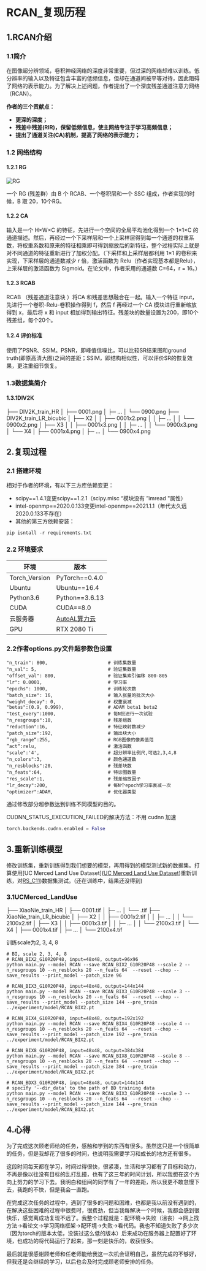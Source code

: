 # RCAN_复现历程

## 1.RCAN介绍

### **1.1简介**

在图像超分辨领域，卷积神经网络的深度非常重要，但过深的网络却难以训练。低分辨率的输入以及特征包含丰富的低频信息，但却在通道间被平等对待，因此阻碍了网络的表示能力。为了解决上述问题，作者提出了一个深度残差通道注意力网络（RCAN）。

**作者的三个贡献点：**

- **更深的深度；**
- **残差中残差(RIR)，保留低频信息，使主网络专注于学习高频信息；**
- **提出了通道关注(CA)机制，提高了网络的表示能力；**

### 1.2 网络结构

#### 1.2.1 RG

![RG](https:github.com/gh/XiaoNieLe/Image/202410101945594.png)

一个 RG (残差群）由 B 个 RCAB、一个卷积层和一个 SSC 组成，作者实现的时候，B 取 20，10个RG。

#### 1.2.2 CA



输入是一个 H×W×C 的特征，先进行一个空间的全局平均池化得到一个 1×1×C 的通道描述。然后，再经过一个下采样层和一个上采样层得到每一个通道的权重系数，将权重系数和原来的特征相乘即可得到缩放后的新特征，整个过程实际上就是对不同通道的特征重新进行了加权分配。（下采样和上采样层都利用 1×1 的卷积来实现，下采样层的通道数减少 r 倍，激活函数为 Relu（作者实现基本都是Relu），上采样层的激活函数为 Sigmoid。在论文中，作者采用的通道数 C=64，r = 16。）

#### 1.2.3 RCAB



RCAB （残差通道注意块 ）将CA 和残差思想融合在一起。输入一个特征 input，先进行一个卷积-Relu-卷积操作得到 f，然后 f 再经过一个 CA 模块进行重新缩放得到 x，最后将 x 和 input 相加得到输出特征。残差块的数量设置为200，即10个残差组，每个20个。

#### 1.2.4 评价标准

使用了PSNR、SSIM。PSNR，即峰值信噪比，可以比较SR结果图和ground truth(即原高清大图)之间的差距；SSIM，即结构相似性，可以评价SR的恢复效果，更注重细节恢复。

### 1.3数据集简介

#### 1.3.1DIV2K

├── DIV2K_train_HR
│   ├── 0001.png
│   ├─ ...
│   └── 0900.png
├── DIV2K_train_LR_bicubic
│   ├── X2
│   │   ├── 0001x2.png
│   │   ├─ ...
│   │   └── 0900x2.png
│   ├── X3
│   │   ├── 0001x3.png
│   │   ├─ ...
│   │   └── 0900x3.png
│   └── X4
│       ├── 0001x4.png
│       ├─ ...
│       └── 0900x4.png

## 2.复现过程

### 2.1 搭建环境

相对于作者的环境，有以下三方库依赖变更：

- scipy==1.4.1变更scipy==1.2.1（scipy.misc “模块没有 ”imread "属性）
- intel-openmp==2020.0.133变更intel-openmp==2021.1.1（年代太久远2020.0.133不存在）
- 其他的第三方依赖安装：

```
pip isntall -r requirements.txt
```

### 2.2 环境要求

| 环境          | 版本                          |
| ------------- | ----------------------------- |
| Torch_Version | PyTorch==0.4.0                |
| Ubuntu        | Ubuntu==16.4                  |
| Python3.6     | Python==3.6.13                |
| CUDA          | CUDA==8.0                     |
| 云服务器      | [AutoAL算力云]([AutoDL算力云) |
| GPU           | RTX 2080 Ti                   |

### 2.2作者options.py文件超参数色设置

```
"n_train": 800,                      # 训练集数量
"n_val": 5,                          # 验证集数量
"offset_val": 800,                   # 验证集索引偏移 800-805
"lr": 0.0001,                        # 学习率
"epochs": 1000,                      # 训练轮次数
"batch_size": 16,                    # 输入张量的批次大小
"weight_decay": 0,                   # 权重衰减
"betas":(0.9, 0.999),                # ADAM beta1 beta2
"test_every":1000,                   # 每N批进行一次试验
"n_resgroups":10,                    # 残差组数
"reduction":16,                      # 特征映射数减少
"patch_size":192,                    # 输出块大小
”rgb_range“:255, 				     # RGB图像的像素值范
”act“:relu, 				         # 激活函数
"scale":'4',                         # 超分辨率比例尺,可选2,3,4,8
"n_colors":3,                        # 颜色通道数
"n_resblocks":20,                    # 残差块数
"n_feats":64,                        # 特诊图数量
"res_scale":1,                       # 残差缩放因子
"lr_decay":200,                      # 每N个epoch学习率衰减一次
"optimizer":ADAM,                    # 优化器类型
```

通过修改部分超参数达到训练不同模型的目的。

CUDNN_STATUS_EXECUTION_FAILED的解决方法：不用 cudnn 加速

```python
torch.backends.cudnn.enabled = False
```

## 3.重新训练模型

修改训练集，重新训练得到我们想要的模型，再用得到的模型测试新的数据集。打算使用[UC Merced Land Use Dataset]([UC Merced Land Use Dataset](http://weegee.vision.ucmerced.edu/datasets/landuse.html))重新训练，对[RS_C11](https://pan.baidu.com/s/1mhagndY))数据集测试。(还在训练中，结果还没得到)

### 3.1UCMerced_LandUse

├── XiaoNie_train_HR
│   ├── 0001.tif
│   ├─ ...
│   └── .tif
├── XiaoNie_train_LR_bicubic
│   ├── X2
│   │   ├── 0001x2.tif
│   │   ├─ ...
│   │   └── 2100x2.tif
│   ├── X3
│   │   ├── 0001x3.tif
│   │   ├─ ...
│   │   └── 2100x3.tif
│   └── X4
│       ├── 0001x4.tif
│       ├─ ...
│       └── 2100x4.tif

训练scale为2, 3, 4, 8

```
# BI, scale 2, 3, 4, 8
# RCAN_BIX2_G10R20P48, input=48x48, output=96x96
python main.py --model RCAN --save RCAN_BIX2_G10R20P48 --scale 2 --n_resgroups 10 --n_resblocks 20 --n_feats 64  --reset --chop --save_results --print_model --patch_size 96

# RCAN_BIX3_G10R20P48, input=48x48, output=144x144
python main.py --model RCAN --save RCAN_BIX3_G10R20P48 --scale 3 --n_resgroups 10 --n_resblocks 20 --n_feats 64  --reset --chop --save_results --print_model --patch_size 144 --pre_train ../experiment/model/RCAN_BIX2.pt

# RCAN_BIX4_G10R20P48, input=48x48, output=192x192
python main.py --model RCAN --save RCAN_BIX4_G10R20P48 --scale 4 --n_resgroups 10 --n_resblocks 20 --n_feats 64  --reset --chop --save_results --print_model --patch_size 192 --pre_train ../experiment/model/RCAN_BIX2.pt

# RCAN_BIX8_G10R20P48, input=48x48, output=384x384
python main.py --model RCAN --save RCAN_BIX8_G10R20P48 --scale 8 --n_resgroups 10 --n_resblocks 20 --n_feats 64  --reset --chop --save_results --print_model --patch_size 384 --pre_train ../experiment/model/RCAN_BIX2.pt

# RCAN_BDX3_G10R20P48, input=48x48, output=144x144
# specify '--dir_data' to the path of BD training data
python main.py --model RCAN --save RCAN_BIX3_G10R20P48 --scale 3 --n_resgroups 10 --n_resblocks 20 --n_feats 64  --reset --chop --save_results --print_model --patch_size 144 --pre_train ../experiment/model/RCAN_BIX2.pt
```

## 4.心得

为了完成这次顾老师给的任务，感触和学到的东西有很多。虽然这只是一个很简单的任务，但是我却花了很多的时间，也说明我需要学习和成长的地方还有很多。

这段时间每天都在学习，时间过得很快，很紧凑，生活和学习都有了目标和动力，不再是像以往没有目标的乱打乱撞，也有了这三年的时间计划，所以我想在这个方向上努力的学习下去。我明白和组间的同学有了一年的差距，所以我更不敢怠慢下去，我跑的不快，但是我会一直跑。

在完成这次任务的过程中，遇到了很多的问题和困难，也都是我以前没有遇到的，在解决这些困难的过程中很费时，很费劲，但当我每解决一个时候，我都会感到很快乐，感觉离成功复现不远了。我整个过程就是：配环境->失败（沮丧）->网上找方法->看论文->学习网络框架->配环境->失败->看代码。我也不知道失败了多少次（因为torch的版本太低，没装过这么低的版本）后来成功在服务器上配置好了环境，也成功的将代码运行了起来，那一刻是快乐的，收获很多。

最后就是很感谢顾老师和任老师能给我这一次机会证明自己，虽然完成的不够好，但我还是会继续的学习，以后也会及时完成顾老师安排的任务。





